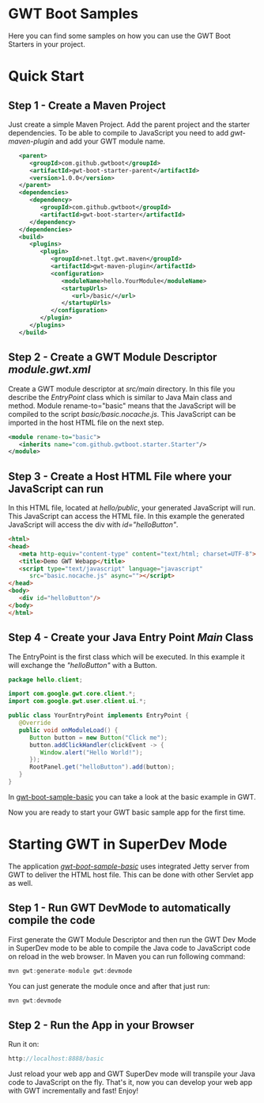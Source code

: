 # GWT Boot Samples

Here you can find some samples on how you can use the GWT Boot Starters in 
your project.

# Quick Start

## Step 1 - Create a Maven Project

Just create a simple Maven Project. Add the parent project and the 
starter dependencies. To be able to compile to JavaScript you
need to add _gwt-maven-plugin_ and add your GWT module name.

```xml
   <parent>
      <groupId>com.github.gwtboot</groupId>
      <artifactId>gwt-boot-starter-parent</artifactId>
      <version>1.0.0</version>
   </parent>
   <dependencies>
      <dependency>
         <groupId>com.github.gwtboot</groupId>
         <artifactId>gwt-boot-starter</artifactId>
      </dependency>
   </dependencies>
   <build>
      <plugins>
         <plugin>
            <groupId>net.ltgt.gwt.maven</groupId>
            <artifactId>gwt-maven-plugin</artifactId>
            <configuration>
               <moduleName>hello.YourModule</moduleName>
               <startupUrls>
                  <url>/basic/</url>
               </startupUrls>
            </configuration>
         </plugin>
      </plugins>
   </build>
```

## Step 2 - Create a GWT Module Descriptor _module.gwt.xml_

Create a GWT module descriptor at _src/main_ directory. In this file
you describe the _EntryPoint_ class which is similar to Java Main class
and method. Module rename-to="basic" means that the JavaScript will
be compiled to the script _basic/basic.nocache.js_. This JavaScript
can be imported in the host HTML file on the next step.

```xml
<module rename-to="basic">
   <inherits name="com.github.gwtboot.starter.Starter"/>
</module>
```

## Step 3 - Create a Host HTML File where your JavaScript can run

In this HTML file, located at _hello/public_, your generated JavaScript will run. 
This JavaScript can access the HTML file. In this example the generated JavaScript
will access the div with _id="helloButton"_. 

```html
<html>
<head>
   <meta http-equiv="content-type" content="text/html; charset=UTF-8">
   <title>Demo GWT Webapp</title>
   <script type="text/javascript" language="javascript" 
      src="basic.nocache.js" async=""></script>
</head>
<body>
   <div id="helloButton"/>
</body>
</html>
```

## Step 4 - Create your Java Entry Point _Main_ Class

The EntryPoint is the first class which will be executed. 
In this example it will exchange the _"helloButton"_ with a
Button.

```java
package hello.client;

import com.google.gwt.core.client.*;
import com.google.gwt.user.client.ui.*;

public class YourEntryPoint implements EntryPoint {
   @Override
   public void onModuleLoad() {
      Button button = new Button("Click me");
      button.addClickHandler(clickEvent -> { 
         Window.alert("Hello World!"); 
      });
      RootPanel.get("helloButton").add(button);
   }
}

```

In [gwt-boot-sample-basic](https://github.com/gwtboot/gwt-boot-samples/tree/master/gwt-boot-sample-basic) 
you can take a look at the basic example in GWT.

Now you are ready to start your GWT basic sample app for the first time.

# Starting GWT in SuperDev Mode

The application _[gwt-boot-sample-basic](https://github.com/gwtboot/gwt-boot-samples/tree/master/gwt-boot-sample-basic)_ 
uses integrated Jetty server from GWT to deliver the HTML host file. 
This can be done with other Servlet app as well.

## Step 1 - Run GWT DevMode to automatically compile the code

First generate the GWT Module Descriptor and then run the GWT Dev Mode 
in SuperDev mode to be able to compile the Java code to JavaScript code 
on reload in the web browser. In Maven you can run following command:

```java
mvn gwt:generate-module gwt:devmode
```

You can just generate the module once and after that just run:

```java
mvn gwt:devmode
```

## Step 2 - Run the App in your Browser

Run it on:

```java
http://localhost:8888/basic
```

Just reload your web app and GWT SuperDev mode will transpile your
Java code to JavaScript on the fly. That's it, now you can develop 
your web app with GWT incrementally and fast! Enjoy! 